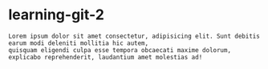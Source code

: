 # learning-git-2
    Lorem ipsum dolor sit amet consectetur, adipisicing elit. Sunt debitis earum modi deleniti mollitia hic autem, 
    quisquam eligendi culpa esse tempora obcaecati maxime dolorum, explicabo reprehenderit, laudantium amet molestias ad!

